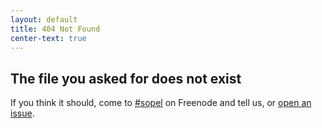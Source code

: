 ```yaml
---
layout: default
title: 404 Not Found
center-text: true
---
```


## The file you asked for does not exist

If you think it should, come to [#sopel](irc://irc.freenode.net/#sopel
) on Freenode and tell us, or [open an issue](
https://github.com/sopel-irc/sopel.chat/issues/new).
